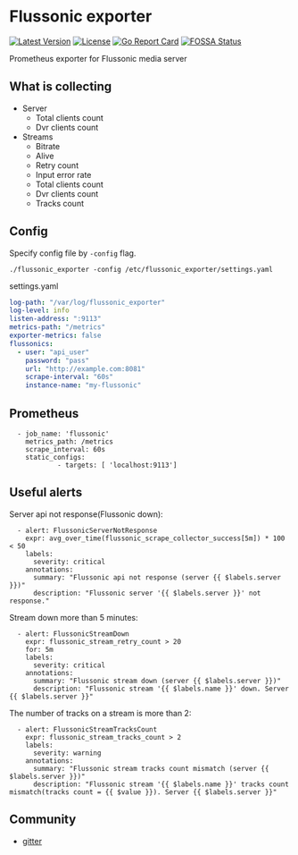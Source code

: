 # Flussonic exporter
[![Latest Version](https://img.shields.io/github/release/mef13/flussonic_exporter.svg?maxAge=8600)](https://github.com/mef13/flussonic_exporter/releases/latest)
[![License](https://img.shields.io/github/license/janeczku/rancher-letsencrypt.svg?maxAge=8600)](https://github.com/mef13/flussonic_exporter/blob/main/LICENSE)
[![Go Report Card](https://goreportcard.com/badge/github.com/mef13/flussonic_exporter)](https://goreportcard.com/report/github.com/mef13/flussonic_exporter)
[![FOSSA Status](https://app.fossa.com/api/projects/git%2Bgithub.com%2Fmef13%2Fflussonic_exporter.svg?type=shield)](https://app.fossa.com/projects/git%2Bgithub.com%2Fmef13%2Fflussonic_exporter?ref=badge_shield)

Prometheus exporter for Flussonic media server

## What is collecting
* Server
    * Total clients count
    * Dvr clients count
* Streams 
    * Bitrate
    * Alive
    * Retry count
    * Input error rate
    * Total clients count
    * Dvr clients count
    * Tracks count

## Config
Specify config file by `-config` flag.
```shell script
./flussonic_exporter -config /etc/flussonic_exporter/settings.yaml
```

settings.yaml 
```yaml
log-path: "/var/log/flussonic_exporter"
log-level: info               
listen-address: ":9113"
metrics-path: "/metrics"
exporter-metrics: false
flussonics:
  - user: "api_user"
    password: "pass"
    url: "http://example.com:8081"
    scrape-interval: "60s"
    instance-name: "my-flussonic"
```

## Prometheus
```
  - job_name: 'flussonic'
    metrics_path: /metrics
    scrape_interval: 60s
    static_configs:
            - targets: [ 'localhost:9113']

```

## Useful alerts
Server api not response(Flussonic down):
```
  - alert: FlussonicServerNotResponse
    expr: avg_over_time(flussonic_scrape_collector_success[5m]) * 100 < 50
    labels:
      severity: critical
    annotations:
      summary: "Flussonic api not response (server {{ $labels.server }})"
      description: "Flussonic server '{{ $labels.server }}' not response."
```

Stream down more than 5 minutes:
```
  - alert: FlussonicStreamDown
    expr: flussonic_stream_retry_count > 20
    for: 5m
    labels:
      severity: critical
    annotations:
      summary: "Flussonic stream down (server {{ $labels.server }})"
      description: "Flussonic stream '{{ $labels.name }}' down. Server {{ $labels.server }}"
```

The number of tracks on a stream is more than 2:
```
  - alert: FlussonicStreamTracksCount
    expr: flussonic_stream_tracks_count > 2
    labels:
      severity: warning
    annotations:
      summary: "Flussonic stream tracks count mismatch (server {{ $labels.server }})"
      description: "Flussonic stream '{{ $labels.name }}' tracks count mismatch(tracks count = {{ $value }}). Server {{ $labels.server }}"

``` 

## Community
* [gitter](https://gitter.im/flussonic_exporter/community)
